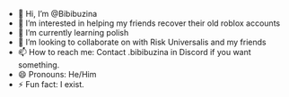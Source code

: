 - 👋 Hi, I’m @Bibibuzina
- 👀 I’m interested in helping my friends recover their old roblox accounts
- 🌱 I’m currently learning polish
- 💞️ I’m looking to collaborate on with Risk Universalis and my friends
- 📫 How to reach me: Contact .bibibuzina in Discord if you want something.
- 😄 Pronouns: He/Him
- ⚡ Fun fact: I exist.

<!---
Bibibuzina/Bibibuzina is a ✨ special ✨ repository because its `README.md` (this file) appears on your GitHub profile.
You can click the Preview link to take a look at your changes.
--->
